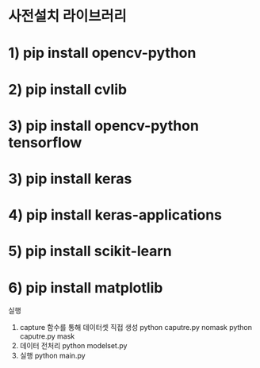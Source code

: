 # 사전설치 라이브러리 
# 1) pip install opencv-python
# 2) pip install cvlib
# 3) pip install opencv-python tensorflow
# 3) pip install keras
# 4) pip install keras-applications
# 5) pip install scikit-learn
# 6) pip install matplotlib


실행
1) capture 함수를 통해 데이터셋 직접 생성
   python caputre.py nomask
   python caputre.py mask
2) 데이터 전처리
   python modelset.py
3) 실행
   python main.py
